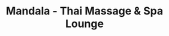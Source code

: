 ---
title: "Mandala - Thai Massage & Spa Lounge"
url: /bern/mandala-thai-massage-und-spa-lounge/
shop: Massage
---